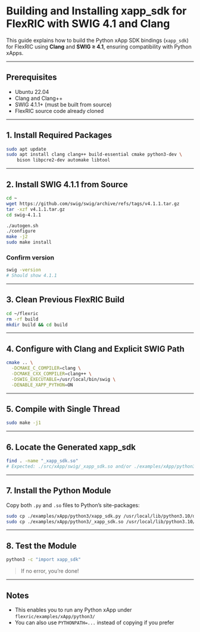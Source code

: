 # Building and Installing xapp_sdk for FlexRIC with SWIG 4.1 and Clang

This guide explains how to build the Python xApp SDK bindings (`xapp_sdk`) for FlexRIC using **Clang** and **SWIG ≥ 4.1**, ensuring compatibility with Python xApps.

---

## Prerequisites

- Ubuntu 22.04
- Clang and Clang++
- SWIG 4.1.1+ (must be built from source)
- FlexRIC source code already cloned

---

## 1. Install Required Packages

```bash
sudo apt update
sudo apt install clang clang++ build-essential cmake python3-dev \
    bison libpcre2-dev automake libtool
```

---

## 2. Install SWIG 4.1.1 from Source

```bash
cd ~
wget https://github.com/swig/swig/archive/refs/tags/v4.1.1.tar.gz
tar -xzf v4.1.1.tar.gz
cd swig-4.1.1

./autogen.sh
./configure
make -j2
sudo make install
```

### Confirm version

```bash
swig -version
# Should show 4.1.1
```

---

## 3. Clean Previous FlexRIC Build

```bash
cd ~/flexric
rm -rf build
mkdir build && cd build
```

---

## 4. Configure with Clang and Explicit SWIG Path

```bash
cmake .. \
  -DCMAKE_C_COMPILER=clang \
  -DCMAKE_CXX_COMPILER=clang++ \
  -DSWIG_EXECUTABLE=/usr/local/bin/swig \
  -DENABLE_XAPP_PYTHON=ON
```

---

## 5. Compile with Single Thread

```bash
sudo make -j1
```

---

## 6. Locate the Generated xapp_sdk

```bash
find . -name "_xapp_sdk.so"
# Expected: ./src/xApp/swig/_xapp_sdk.so and/or ./examples/xApp/python3/_xapp_sdk.so
```

---

## 7. Install the Python Module

Copy both `.py` and `.so` files to Python’s site-packages:

```bash
sudo cp ./examples/xApp/python3/xapp_sdk.py /usr/local/lib/python3.10/dist-packages/
sudo cp ./examples/xApp/python3/_xapp_sdk.so /usr/local/lib/python3.10/dist-packages/
```

---

## 8. Test the Module

```bash
python3 -c "import xapp_sdk"
```

> If no error, you’re done!

---

## Notes

- This enables you to run any Python xApp under `flexric/examples/xApp/python3/`
- You can also use `PYTHONPATH=...` instead of copying if you prefer

